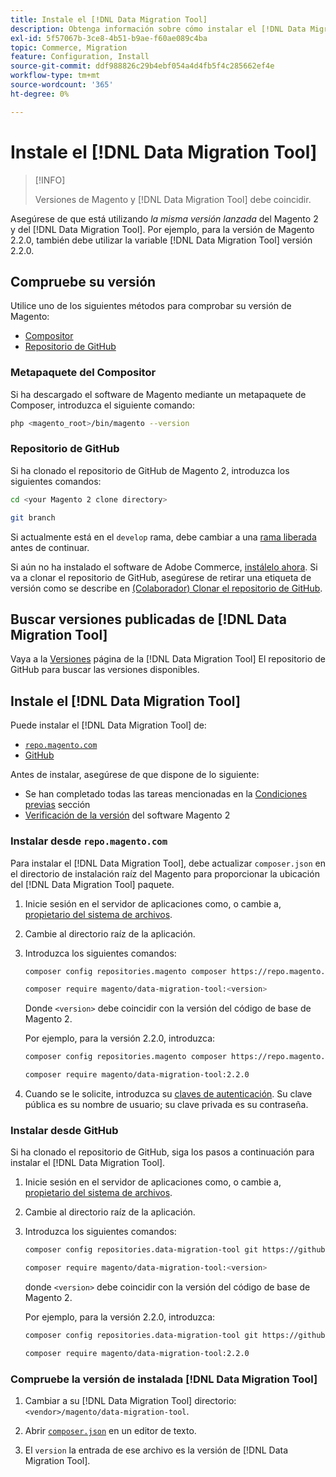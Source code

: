 ```yaml
---
title: Instale el [!DNL Data Migration Tool]
description: Obtenga información sobre cómo instalar el [!DNL Data Migration Tool] para transferir datos entre Magento 1 y Magento 2.
exl-id: 5f57067b-3ce8-4b51-b9ae-f60ae089c4ba
topic: Commerce, Migration
feature: Configuration, Install
source-git-commit: ddf988826c29b4ebf054a4d4fb5f4c285662ef4e
workflow-type: tm+mt
source-wordcount: '365'
ht-degree: 0%

---
```


# Instale el [!DNL Data Migration Tool]

>[!INFO]
>
>Versiones de Magento y [!DNL Data Migration Tool] debe coincidir.


Asegúrese de que está utilizando *la misma versión lanzada* del Magento 2 y del [!DNL Data Migration Tool]. Por ejemplo, para la versión de Magento 2.2.0, también debe utilizar la variable [!DNL Data Migration Tool] versión 2.2.0.

## Compruebe su versión

Utilice uno de los siguientes métodos para comprobar su versión de Magento:

- [Compositor](#composer-metapackage)
- [Repositorio de GitHub](#github-repository)

### Metapaquete del Compositor

Si ha descargado el software de Magento mediante un metapaquete de Composer, introduzca el siguiente comando:

```bash
php <magento_root>/bin/magento --version
```

### Repositorio de GitHub

Si ha clonado el repositorio de GitHub de Magento 2, introduzca los siguientes comandos:

```bash
cd <your Magento 2 clone directory>
```

```bash
git branch
```

Si actualmente está en el `develop` rama, debe cambiar a una [rama liberada](https://developer.adobe.com/commerce/contributor/guides/install/change-version/) antes de continuar.

Si aún no ha instalado el software de Adobe Commerce, [instálelo ahora](../../installation/prerequisites/commerce.md).
Si va a clonar el repositorio de GitHub, asegúrese de retirar una etiqueta de versión como se describe en [(Colaborador) Clonar el repositorio de GitHub](https://developer.adobe.com/commerce/contributor/guides/install/clone-repository/).

## Buscar versiones publicadas de [!DNL Data Migration Tool]

Vaya a la [Versiones](https://github.com/magento/data-migration-tool/releases) página de la [!DNL Data Migration Tool] El repositorio de GitHub para buscar las versiones disponibles.

## Instale el [!DNL Data Migration Tool]

Puede instalar el [!DNL Data Migration Tool] de:

- [`repo.magento.com`](#install-from-repomagentocom)
- [GitHub](#install-from-github)

Antes de instalar, asegúrese de que dispone de lo siguiente:

- Se han completado todas las tareas mencionadas en la [Condiciones previas](prerequisites.md) sección
- [Verificación de la versión](install.md#check-your-version) del software Magento 2

### Instalar desde `repo.magento.com`

Para instalar el [!DNL Data Migration Tool], debe actualizar `composer.json` en el directorio de instalación raíz del Magento para proporcionar la ubicación del [!DNL Data Migration Tool] paquete.

1. Inicie sesión en el servidor de aplicaciones como, o cambie a, [propietario del sistema de archivos](../../installation/prerequisites/file-system/overview.md).
1. Cambie al directorio raíz de la aplicación.
1. Introduzca los siguientes comandos:

   ```bash
   composer config repositories.magento composer https://repo.magento.com
   ```

   ```bash
   composer require magento/data-migration-tool:<version>
   ```

   Donde `<version>` debe coincidir con la versión del código de base de Magento 2.

   Por ejemplo, para la versión 2.2.0, introduzca:

   ```bash
   composer config repositories.magento composer https://repo.magento.com
   ```

   ```bash
   composer require magento/data-migration-tool:2.2.0
   ```

1. Cuando se le solicite, introduzca su [claves de autenticación](../../installation/prerequisites/authentication-keys.md). Su clave pública es su nombre de usuario; su clave privada es su contraseña.

### Instalar desde GitHub

Si ha clonado el repositorio de GitHub, siga los pasos a continuación para instalar el [!DNL Data Migration Tool].

1. Inicie sesión en el servidor de aplicaciones como, o cambie a, [propietario del sistema de archivos](../../installation/prerequisites/file-system/overview.md).
1. Cambie al directorio raíz de la aplicación.
1. Introduzca los siguientes comandos:

   ```bash
   composer config repositories.data-migration-tool git https://github.com/magento/data-migration-tool
   ```

   ```bash
   composer require magento/data-migration-tool:<version>
   ```

   donde `<version>` debe coincidir con la versión del código de base de Magento 2.

   Por ejemplo, para la versión 2.2.0, introduzca:

   ```bash
   composer config repositories.data-migration-tool git https://github.com/magento/data-migration-tool
   ```

   ```bash
   composer require magento/data-migration-tool:2.2.0
   ```

### Compruebe la versión de instalada [!DNL Data Migration Tool]

1. Cambiar a su [!DNL Data Migration Tool] directorio: `<vendor>/magento/data-migration-tool`.

1. Abrir [`composer.json`](https://github.com/magento/data-migration-tool/blob/2.4/composer.json) en un editor de texto.

1. El `version` la entrada de ese archivo es la versión de [!DNL Data Migration Tool].
